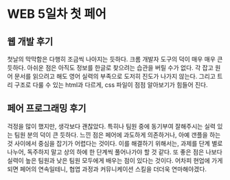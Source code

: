 # WEB 5일차 첫 페어

## 웹 개발 후기

첫날의 막막함은 다행히 조금씩 나아지는 듯하다.
크롬 개발자 도구의 덕이 매우 매우 큰 듯하다.
아쉬운 점은 아직도 정보를 한글로 찾으려는 습관을 버릴 수가 없다.
각 잡고 원어 문서를 읽으려고 해도 영어 실력의 부족으로 도저히 진도가 나가지 않는다.
그리고 트리 구조로 다룰 수 있는 html과 다르게, css 파일이 점점 알아보기가 힘들어 진다.


## 페어 프로그래밍 후기

걱정을 많이 했지만, 생각보다 괜찮았다.
특히나 팀원 중에 동기부여 잘해주시는 실력 있는 팀원 분의 덕이 큰 듯하다.
느낀 점은 페어에 과도하게 의존하거나, 아예 갠플을 하는 것 사이에서 중심을 잡기가 어렵다는 것이다.
이를 해결하기 위해서는, 과제를 단계 별로 나누어, 독주하지 말고 상의 하에 한 단계씩 풀어나가야 할 것 같다.
또 좋은 점은 나보다 실력이 높은 팀원과 낮은 팀원 모두에게 배우는 점이 있다는 것이다.
어차피 현업에 가게 되면 페어의 연속일테니, 협엽 과정과 커뮤니케이션 스킬을 더더욱 연마해야겠다.